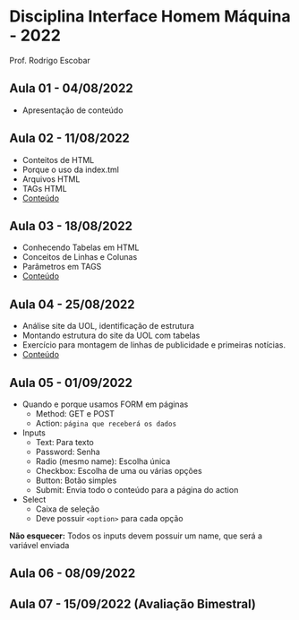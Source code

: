 # Disciplina Interface Homem Máquina - 2022
 Prof. Rodrigo Escobar

## Aula 01 - 04/08/2022 
- Apresentação de conteúdo

## Aula 02 - 11/08/2022
- Conteitos de HTML
- Porque o uso da index.tml
- Arquivos HTML
- TAGs HTML
- [Conteúdo](Aula02)

## Aula 03 - 18/08/2022
- Conhecendo Tabelas em HTML
- Conceitos de Linhas e Colunas
- Parâmetros em TAGS
- [Conteúdo](Aula03)

## Aula 04 - 25/08/2022
- Análise site da UOL, identificação de estrutura
- Montando estrutura do site da UOL com tabelas
- Exercício para montagem de linhas de publicidade e primeiras notícias.
- [Conteúdo](Aula04)

## Aula 05 - 01/09/2022
- Quando e porque usamos FORM em páginas
  - Method: GET e POST
  - Action: `página que receberá os dados`
- Inputs
  - Text: Para texto
  - Password: Senha
  - Radio (mesmo name): Escolha única
  - Checkbox: Escolha de uma ou várias opções
  - Button: Botão simples
  - Submit: Envia todo o conteúdo para a página do action
- Select
  - Caixa de seleção
  - Deve possuir `<option>` para cada opção

**Não esquecer:** Todos os inputs devem possuir um name, que será a variável enviada


## Aula 06 - 08/09/2022

## Aula 07 - 15/09/2022 (Avaliação Bimestral)